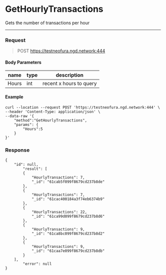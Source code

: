 # GetHourlyTransactions
Gets the number of transactions per hour
<hr>

### Request

> POST https://testneofura.ngd.network:444

#### Body Parameters

|    name    | type | description |
| ---------- | --- |    ------    |
| Hours      | int|  recent x hours to query|


#### Example
```
curl --location --request POST 'https://testneofura.ngd.network:444' \
--header 'Content-Type: application/json' \
--data-raw '{
    "method":"GetHourlyTransactions",
    "params": {
        "Hours":5
    }
}'
```
### Response
```json5
{
    "id": null,
        "result": [
        {
            "HourlyTransactions": 7,
            "_id": "61cab5f099f8679cd237b8de"
        },
        {
            "HourlyTransactions": 7,
            "_id": "61cac400184a3f74eb6374b9"
        },
        {
            "HourlyTransactions": 22,
            "_id": "61ca99d099f8679cd237b8d6"
        },
        {
            "HourlyTransactions": 9,
            "_id": "61ca8bc099f8679cd237b8d2"
        },
        {
            "HourlyTransactions": 9,
            "_id": "61caa7e099f8679cd237b8db"
        }
    ],
        "error": null
}
```
